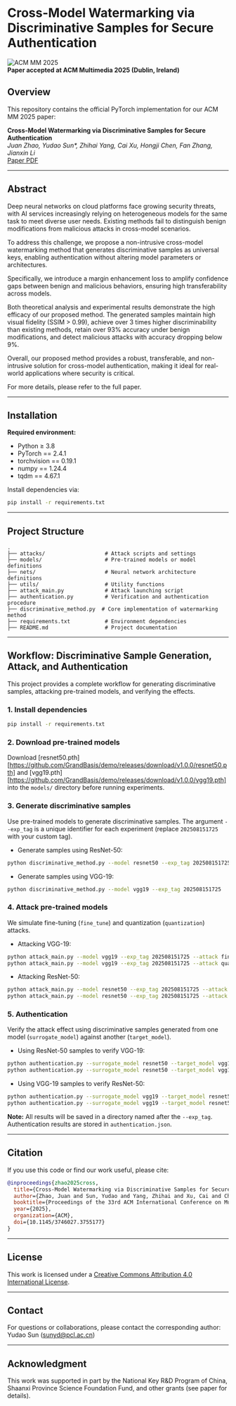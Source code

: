 # Cross-Model Watermarking via Discriminative Samples for Secure Authentication

![ACM MM 2025](https://img.shields.io/badge/ACM-MM%202025-blue)  
**Paper accepted at ACM Multimedia 2025 (Dublin, Ireland)**

## Overview

This repository contains the official PyTorch implementation for our ACM MM 2025 paper:

**Cross-Model Watermarking via Discriminative Samples for Secure Authentication**  
*Juan Zhao, Yudao Sun\*, Zhihai Yang, Cai Xu, Hongji Chen, Fan Zhang, Jianxin Li*  
[Paper PDF](link_to_camera_ready_or_arxiv)

---

## Abstract

Deep neural networks on cloud platforms face growing security threats, with AI services increasingly relying on heterogeneous models for the same task to meet diverse user needs. Existing methods fail to distinguish benign modifications from malicious attacks in cross-model scenarios.

To address this challenge, we propose a non-intrusive cross-model watermarking method that generates discriminative samples as universal keys, enabling authentication without altering model parameters or architectures.

Specifically, we introduce a margin enhancement loss to amplify confidence gaps between benign and malicious behaviors, ensuring high transferability across models.

Both theoretical analysis and experimental results demonstrate the high efficacy of our proposed method. The generated samples maintain high visual fidelity (SSIM > 0.99), achieve over 3 times higher discriminability than existing methods, retain over 93\% accuracy under benign modifications, and detect malicious attacks with accuracy dropping below 9\%.

Overall, our proposed method provides a robust, transferable, and non-intrusive solution for cross-model authentication, making it ideal for real-world applications where security is critical.
 

For more details, please refer to the full paper.

---

## Installation

**Required environment:**  
- Python ≥ 3.8  
- PyTorch == 2.4.1  
- torchvision == 0.19.1  
- numpy == 1.24.4  
- tqdm == 4.67.1  

Install dependencies via:
```bash
pip install -r requirements.txt
```

---

## Project Structure

```
.
├── attacks/                   # Attack scripts and settings
├── models/                    # Pre-trained models or model definitions
├── nets/                      # Neural network architecture definitions
├── utils/                     # Utility functions
├── attack_main.py             # Attack launching script
├── authentication.py          # Verification and authentication procedure
├── discriminative_method.py  # Core implementation of watermarking method
├── requirements.txt           # Environment dependencies
├── README.md                  # Project documentation
```

---

## Workflow: Discriminative Sample Generation, Attack, and Authentication

This project provides a complete workflow for generating discriminative samples, attacking pre-trained models, and verifying the effects.

### 1. Install dependencies

```bash
pip install -r requirements.txt
```

### 2. Download pre-trained models

Download [resnet50.pth][https://github.com/GrandBasis/demo/releases/download/v1.0.0/resnet50.pth] and [vgg19.pth][https://github.com/GrandBasis/demo/releases/download/v1.0.0/vgg19.pth] into the `models/` directory before running experiments.

### 3. Generate discriminative samples

Use pre-trained models to generate discriminative samples. The argument `--exp_tag` is a unique identifier for each experiment (replace `202508151725` with your custom tag).

* Generate samples using ResNet-50:
```bash
python discriminative_method.py --model resnet50 --exp_tag 202508151725
```

* Generate samples using VGG-19:
```bash
python discriminative_method.py --model vgg19 --exp_tag 202508151725
```

### 4. Attack pre-trained models

We simulate fine-tuning (`fine_tune`) and quantization (`quantization`) attacks.

* Attacking VGG-19:
```bash
python attack_main.py --model vgg19 --exp_tag 202508151725 --attack fine_tune
python attack_main.py --model vgg19 --exp_tag 202508151725 --attack quantization
```

* Attacking ResNet-50:
```bash
python attack_main.py --model resnet50 --exp_tag 202508151725 --attack fine_tune
python attack_main.py --model resnet50 --exp_tag 202508151725 --attack quantization
```

### 5. Authentication

Verify the attack effect using discriminative samples generated from one model (`surrogate_model`) against another (`target_model`).

* Using ResNet-50 samples to verify VGG-19:
```bash
python authentication.py --surrogate_model resnet50 --target_model vgg19 --attack fine_tune --exp_tag 202508151725
python authentication.py --surrogate_model resnet50 --target_model vgg19 --attack quantization --exp_tag 202508151725
```

* Using VGG-19 samples to verify ResNet-50:
```bash
python authentication.py --surrogate_model vgg19 --target_model resnet50 --attack quantization --exp_tag 202508151725
python authentication.py --surrogate_model vgg19 --target_model resnet50 --attack fine_tune --exp_tag 202508151725
```

**Note:** All results will be saved in a directory named after the `--exp_tag`. Authentication results are stored in `authentication.json`.

---

## Citation

If you use this code or find our work useful, please cite:

```bibtex
@inproceedings{zhao2025cross,
  title={Cross-Model Watermarking via Discriminative Samples for Secure Authentication},
  author={Zhao, Juan and Sun, Yudao and Yang, Zhihai and Xu, Cai and Chen, Hongji and Zhang, Fan and Li, Jianxin},
  booktitle={Proceedings of the 33rd ACM International Conference on Multimedia (MM '25)},
  year={2025},
  organization={ACM},
  doi={10.1145/3746027.3755177}
}
```

---

## License

This work is licensed under a [Creative Commons Attribution 4.0 International License](https://creativecommons.org/licenses/by/4.0/).

---

## Contact

For questions or collaborations, please contact the corresponding author:  
Yudao Sun (sunyd@pcl.ac.cn)

---

## Acknowledgment

This work was supported in part by the National Key R&D Program of China, Shaanxi Province Science Foundation Fund, and other grants (see paper for details).